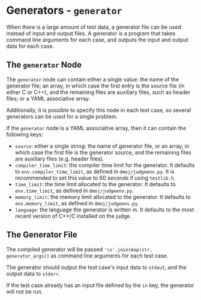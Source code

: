 # Generators - `generator`

When there is a large amount of test data, a generator file can be used instead of input and output files.
A generator is a program that takes command line arguments for each case, and outputs the input and output data for each case.

## The `generator` Node

The `generator` node can contain either a single value: the name of the generator file; an array, in which case the first entry is the source file (in either C or C++), and the remaining files are auxiliary files, such as header files; or a YAML associative array.

Additionally, it is possible to specify this node in each test case, so several generators can be used for a single problem.

If the `generator` node is a YAML associative array, then it can contain the following keys:

- `source`: either a single string: the name of generator file, or an array, in which case the first file is the generator source, and the remaining files are auxiliary files (e.g. header files).
- `compiler_time_limit`: the compiler time limit for the generator. It defaults to `env.compiler_time_limit`, as defined in `dmoj/judgeenv.py`. It is recommended to set this value to 60 seconds if using `testlib.h`.
- `time_limit`: the time limit allocated to the generator. It defaults to `env.time_limit`, as defined in `dmoj/judgeenv.py`.
- `memory_limit`: the memory limit allocated to the generator. It defaults to `env.memory_limit`, as defined in `dmoj/judgeenv.py`.
- `language`: the language the generator is written in. It defaults to the most recent version of C++/C installed on the judge.

## The Generator File

The compiled generator will be passed `'\n'.join(map(str, generator_args))` as command line arguments for each test case.

The generator should output the test case's input data to `stdout`, and the output data to `stderr`.

If the test case already has an input file defined by the `in` key, the generator will not be run.
